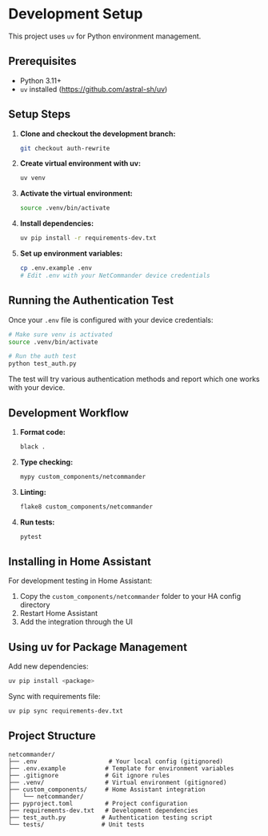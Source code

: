 # Development Setup

This project uses `uv` for Python environment management.

## Prerequisites

- Python 3.11+
- `uv` installed (https://github.com/astral-sh/uv)

## Setup Steps

1. **Clone and checkout the development branch:**
   ```bash
   git checkout auth-rewrite
   ```

2. **Create virtual environment with uv:**
   ```bash
   uv venv
   ```

3. **Activate the virtual environment:**
   ```bash
   source .venv/bin/activate
   ```

4. **Install dependencies:**
   ```bash
   uv pip install -r requirements-dev.txt
   ```

5. **Set up environment variables:**
   ```bash
   cp .env.example .env
   # Edit .env with your NetCommander device credentials
   ```

## Running the Authentication Test

Once your `.env` file is configured with your device credentials:

```bash
# Make sure venv is activated
source .venv/bin/activate

# Run the auth test
python test_auth.py
```

The test will try various authentication methods and report which one works with your device.

## Development Workflow

1. **Format code:**
   ```bash
   black .
   ```

2. **Type checking:**
   ```bash
   mypy custom_components/netcommander
   ```

3. **Linting:**
   ```bash
   flake8 custom_components/netcommander
   ```

4. **Run tests:**
   ```bash
   pytest
   ```

## Installing in Home Assistant

For development testing in Home Assistant:

1. Copy the `custom_components/netcommander` folder to your HA config directory
2. Restart Home Assistant
3. Add the integration through the UI

## Using uv for Package Management

Add new dependencies:
```bash
uv pip install <package>
```

Sync with requirements file:
```bash
uv pip sync requirements-dev.txt
```

## Project Structure

```
netcommander/
├── .env                    # Your local config (gitignored)
├── .env.example           # Template for environment variables
├── .gitignore             # Git ignore rules
├── .venv/                 # Virtual environment (gitignored)
├── custom_components/     # Home Assistant integration
│   └── netcommander/
├── pyproject.toml         # Project configuration
├── requirements-dev.txt   # Development dependencies
├── test_auth.py          # Authentication testing script
└── tests/                # Unit tests
```